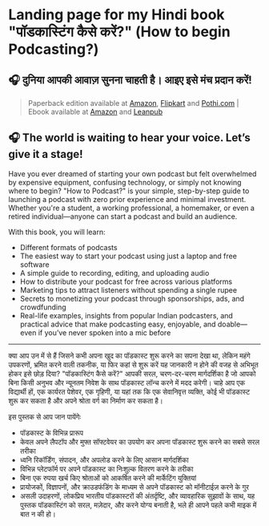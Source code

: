 # Landing page for my Hindi book "पॉडकास्टिंग कैसे करें?" (How to begin Podcasting?)

## 🎧 दुनिया आपकी आवाज़ सुनना चाहती है। आइए इसे मंच प्रदान करें!
> Paperback edition available at [Amazon](https://www.amazon.in/dp/9334292393), [Flipkart](https://www.flipkart.com/podcasting-kaise-karein-naye-podcasters-ke-liye-sampoorna-maargdarshikaa/p/itm09701e0288dd5?pid=9789334292398) and [Pothi.com](https://store.pothi.com/book/debashish-chakrabarty-%E0%A4%AA%E0%A5%89%E0%A4%A1%E0%A4%95%E0%A4%BE%E0%A4%B8%E0%A5%8D%E0%A4%9F%E0%A4%BF%E0%A4%82%E0%A4%97-%E0%A4%95%E0%A5%88%E0%A4%B8%E0%A5%87-%E0%A4%95%E0%A4%B0%E0%A5%87%E0%A4%82/) | Ebook available at [Amazon](https://www.amazon.in/dp/B0F7HVDVHD) and [Leanpub](https://podcasting-guide.netlify.app/#) 

## 🎧 The world is waiting to hear your voice. Let’s give it a stage!

Have you ever dreamed of starting your own podcast but felt overwhelmed by expensive equipment, confusing technology, or simply not knowing where to begin? "How to Podcast?" is your simple, step-by-step guide to launching a podcast with zero prior experience and minimal investment. Whether you're a student, a working professional, a homemaker, or even a retired individual—anyone can start a podcast and build an audience.

With this book, you will learn:
* Different formats of podcasts
* The easiest way to start your podcast using just a laptop and free software
* A simple guide to recording, editing, and uploading audio
* How to distribute your podcast for free across various platforms
* Marketing tips to attract listeners without spending a single rupee
* Secrets to monetizing your podcast through sponsorships, ads, and crowdfunding
* Real-life examples, insights from popular Indian podcasters, and practical advice that make podcasting easy, enjoyable, and doable—even if you’ve never spoken into a mic before

***

क्या आप उन में से हैं जिसने कभी अपना खुद का पॉडकास्ट शुरू करने का सपना देखा था, लेकिन महंगे उपकरणों, भ्रमित करने वाली तकनीक, या फिर कहां से शुरू करें यह जानकारी न होने की वजह से अभिभूत होकर इसे छोड़ दिया? "पॉडकास्टिंग कैसे करें?" आपकी सरल, चरण-दर-चरण मार्गदर्शिका है जो आपको बिना किसी अनुभव और न्यूनतम निवेश के साथ पॉडकास्ट लॉन्च करने में मदद करेगी। चाहे आप एक विद्यार्थी हों, एक कार्यरत पेशेवर, एक गृहिणी, या यहां तक कि एक सेवानिवृत्त व्यक्ति, कोई भी पॉडकास्ट शुरू कर सकता है और अपने श्रोता वर्ग का निर्माण कर सकता है। 

इस पुस्तक से आप जान पायेंगेः
* पॉडकास्ट के विभिन्न प्रारूप 
* केवल अपने लैपटॉप और मुफ्त सॉफ्टवेयर का उपयोग कर अपना पॉडकास्ट शुरू करने का सबसे सरल तरीका
* ध्वनि रिकॉर्डिंग, संपादन, और अपलोड करने के लिए आसान मार्गदर्शिका
* विभिन्न प्लेटफॉर्म पर अपने पॉडकास्ट का निःशुल्क वितरण करने के तरीका
* बिना एक रुपया खर्च किए श्रोताओं को आकर्षित करने की मार्केटिंग युक्तियां
* प्रायोजकों, विज्ञापनों, और क्राउडफंडिंग के माध्यम से अपने पॉडकास्ट को मॉनीटाईज़ करने के गुर
* असली उदाहरणों, लोकप्रिय भारतीय पॉडकास्टरों की अंतर्दृष्टि, और व्यावहारिक सुझावों के साथ, यह पुस्तक पॉडकास्टिंग को सरल, मज़ेदार, और करने योग्य बनाती है, भले ही आपने पहले कभी माइक में बात न की हो।